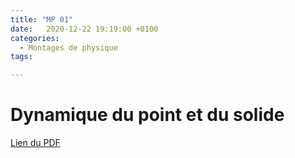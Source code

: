```yaml
---
title: "MP 01"
date:   2020-12-22 19:19:00 +0100
categories:
  - Montages de physique
tags:

---
```

# Dynamique du point et du solide

[Lien du PDF](/assets/pdf/LC16.pdf)

<object class="pdf fitvidsignore" data="/assets/pdf/LC16.pdf" type="application/pdf"></object>

